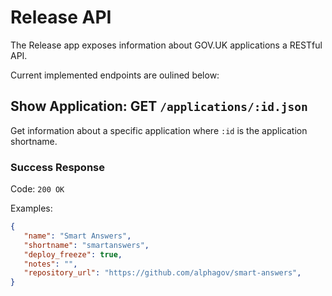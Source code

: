 # Release API

The Release app exposes information about GOV.UK applications a RESTful API.

Current implemented endpoints are oulined below:


## Show Application: GET `/applications/:id.json`

Get information about a specific application where `:id` is the application shortname.

### Success Response

Code: `200 OK`

Examples:
```json
{
   "name": "Smart Answers",
   "shortname": "smartanswers",
   "deploy_freeze": true,
   "notes": "",
   "repository_url": "https://github.com/alphagov/smart-answers",
}
```

